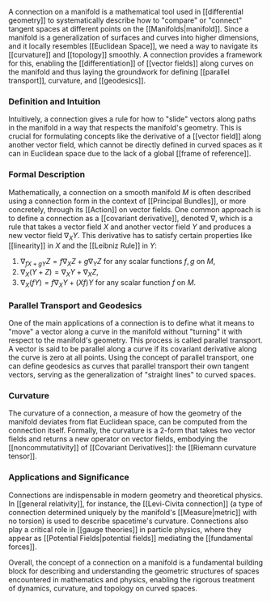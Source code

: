 A connection on a manifold is a mathematical tool used in [[differential geometry]] to systematically describe how to "compare" or "connect" tangent spaces at different points on the [[Manifolds|manifold]]. Since a manifold is a generalization of surfaces and curves into higher dimensions, and it locally resembles [[Euclidean Space]], we need a way to navigate its [[curvature]] and [[topology]] smoothly. A connection provides a framework for this, enabling the [[differentiation]] of [[vector fields]] along curves on the manifold and thus laying the groundwork for defining [[parallel transport]], curvature, and [[geodesics]].

### Definition and Intuition

Intuitively, a connection gives a rule for how to "slide" vectors along paths in the manifold in a way that respects the manifold's geometry. This is crucial for formulating concepts like the derivative of a [[vector field]] along another vector field, which cannot be directly defined in curved spaces as it can in Euclidean space due to the lack of a global [[frame of reference]].

### Formal Description

Mathematically, a connection on a smooth manifold $M$ is often described using a connection form in the context of [[Principal Bundles]], or more concretely, through its [[Action]] on vector fields. One common approach is to define a connection as a [[covariant derivative]], denoted $\nabla$, which is a rule that takes a vector field $X$ and another vector field $Y$ and produces a new vector field $\nabla_X Y$. This derivative has to satisfy certain properties like [[linearity]] in $X$ and the [[Leibniz Rule]] in $Y$:

1. $\nabla_{fX + gY}Z = f\nabla_X Z + g\nabla_Y Z$ for any scalar functions $f, g$ on $M$,
2. $\nabla_X(Y + Z) = \nabla_X Y + \nabla_X Z$,
3. $\nabla_X(fY) = f\nabla_X Y + (Xf)Y$ for any scalar function $f$ on $M$.

### Parallel Transport and Geodesics

One of the main applications of a connection is to define what it means to "move" a vector along a curve in the manifold without "turning" it with respect to the manifold's geometry. This process is called parallel transport. A vector is said to be parallel along a curve if its covariant derivative along the curve is zero at all points. Using the concept of parallel transport, one can define geodesics as curves that parallel transport their own tangent vectors, serving as the generalization of "straight lines" to curved spaces.

### Curvature

The curvature of a connection, a measure of how the geometry of the manifold deviates from flat Euclidean space, can be computed from the connection itself. Formally, the curvature is a 2-form that takes two vector fields and returns a new operator on vector fields, embodying the [[noncommutativity]] of [[Covariant Derivatives]]: the [[Riemann curvature tensor]].

### Applications and Significance

Connections are indispensable in modern geometry and theoretical physics. In [[general relativity]], for instance, the [[Levi-Civita connection]] (a type of connection determined uniquely by the manifold's [[Measure|metric]] with no torsion) is used to describe spacetime's curvature. Connections also play a critical role in [[gauge theories]] in particle physics, where they appear as [[Potential Fields|potential fields]] mediating the [[fundamental forces]].

Overall, the concept of a connection on a manifold is a fundamental building block for describing and understanding the geometric structures of spaces encountered in mathematics and physics, enabling the rigorous treatment of dynamics, curvature, and topology on curved spaces.